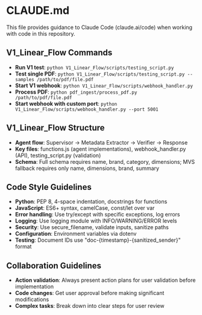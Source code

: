 # CLAUDE.md

This file provides guidance to Claude Code (claude.ai/code) when working with code in this repository.

## V1_Linear_Flow Commands

- **Run V1 test**: `python V1_Linear_Flow/scripts/testing_script.py`
- **Test single PDF**: `python V1_Linear_Flow/scripts/testing_script.py --samples /path/to/pdf/file.pdf`
- **Start V1 webhook**: `python V1_Linear_Flow/scripts/webhook_handler.py`
- **Process PDF**: `python pdf_ingest/process_pdf.py /path/to/pdf/file.pdf`
- **Start webhook with custom port**: `python V1_Linear_Flow/scripts/webhook_handler.py --port 5001`

## V1_Linear_Flow Structure
- **Agent flow**: Supervisor → Metadata Extractor → Verifier → Response
- **Key files**: functions.js (agent implementations), webhook_handler.py (API), testing_script.py (validation)
- **Schema**: Full schema requires name, brand, category, dimensions; MVS fallback requires only name, dimensions, brand, summary

## Code Style Guidelines

- **Python**: PEP 8, 4-space indentation, docstrings for functions
- **JavaScript**: ES6+ syntax, camelCase, const/let over var
- **Error handling**: Use try/except with specific exceptions, log errors
- **Logging**: Use logging module with INFO/WARNING/ERROR levels
- **Security**: Use secure_filename, validate inputs, sanitize paths
- **Configuration**: Environment variables via dotenv
- **Testing**: Document IDs use "doc-{timestamp}-{sanitized_sender}" format

## Collaboration Guidelines

- **Action validation**: Always present action plans for user validation before implementation
- **Code changes**: Get user approval before making significant modifications
- **Complex tasks**: Break down into clear steps for user review